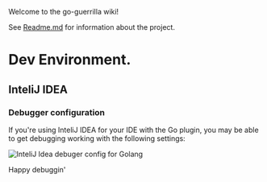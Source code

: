 Welcome to the go-guerrilla wiki!

See [Readme.md](https://github.com/flashmob/go-guerrilla) for information about the project.


# Dev Environment.

## InteliJ IDEA

### Debugger configuration

If you're using InteliJ IDEA for your IDE with the Go plugin, you may be able to get debugging working with the following settings:

![InteliJ Idea debuger config for Golang](https://raw.githubusercontent.com/wiki/flashmob/go-guerrilla/go-guerrilla-debug.png)

Happy debuggin'